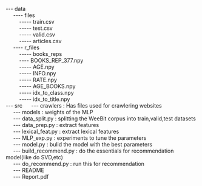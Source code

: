 --- data <br>
&nbsp;&nbsp;&nbsp;&nbsp; ---- files <br>
&nbsp;&nbsp;&nbsp;&nbsp;&nbsp;&nbsp;&nbsp;&nbsp; ----- train.csv <br>
&nbsp;&nbsp;&nbsp;&nbsp;&nbsp;&nbsp;&nbsp;&nbsp; ----- test.csv<br>
&nbsp;&nbsp;&nbsp;&nbsp;&nbsp;&nbsp;&nbsp;&nbsp; ----- valid.csv<br>
&nbsp;&nbsp;&nbsp;&nbsp;&nbsp;&nbsp;&nbsp;&nbsp; ----- articles.csv<br>
&nbsp;&nbsp;&nbsp;&nbsp; ---- r_files<br>
&nbsp;&nbsp;&nbsp;&nbsp;&nbsp;&nbsp;&nbsp;&nbsp; ----- books_reps<br>
&nbsp;&nbsp;&nbsp;&nbsp;&nbsp;&nbsp;&nbsp;&nbsp; ---- BOOKS_REP_377.npy<br>
&nbsp;&nbsp;&nbsp;&nbsp;&nbsp;&nbsp;&nbsp;&nbsp; ----- AGE.npy<br>
&nbsp;&nbsp;&nbsp;&nbsp;&nbsp;&nbsp;&nbsp;&nbsp; ----- INFO.npy<br>
&nbsp;&nbsp;&nbsp;&nbsp;&nbsp;&nbsp;&nbsp;&nbsp; ----- RATE.npy<br>
&nbsp;&nbsp;&nbsp;&nbsp;&nbsp;&nbsp;&nbsp;&nbsp; ----- AGE_BOOKS.npy<br>
&nbsp;&nbsp;&nbsp;&nbsp;&nbsp;&nbsp;&nbsp;&nbsp; ----- idx_to_class.npy<br>
&nbsp;&nbsp;&nbsp;&nbsp;&nbsp;&nbsp;&nbsp;&nbsp; ----- idx_to_title.npy<br>
--- src
&nbsp;&nbsp;&nbsp;&nbsp; --- crawlers : Has files used for crawlering websites<br>
&nbsp;&nbsp;&nbsp;&nbsp; --- models   : weights of the MLP<br>
&nbsp;&nbsp;&nbsp;&nbsp; --- data_split.py   : splitting the WeeBit corpus into train,valid,test datasets<br>
&nbsp;&nbsp;&nbsp;&nbsp; --- data_prep.py    : extract features<br>
&nbsp;&nbsp;&nbsp;&nbsp; --- lexical_feat.py : extract lexical features<br>
&nbsp;&nbsp;&nbsp;&nbsp; --- MLP_exp.py		: experiments to tune the parameters<br>
&nbsp;&nbsp;&nbsp;&nbsp; --- model.py		: bulid the model with the best parameters<br>
&nbsp;&nbsp;&nbsp;&nbsp; --- build_recommend.py : do the essentials for recommendation model(like do SVD,etc)<br>
&nbsp;&nbsp;&nbsp;&nbsp; --- do_recommend.py    : run this for recommendation  <br>
&nbsp;&nbsp;&nbsp;&nbsp; --- README<br>
&nbsp;&nbsp;&nbsp;&nbsp; --- Report.pdf<br>

